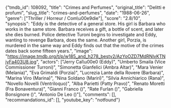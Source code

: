 {"tmdb_id": 108092, "title": "Crimes and Perfumes", "original_title": "Delitti e profumi", "slug_title": "crimes-and-perfumes", "date": "1988-06-26", "genre": ["Thriller / Horreur / Com\u00e9die"], "score": "2.8/10", "synopsis": "Eddy is the detective of a general store. His girl is Barbara who works in the same store. Barbara receives a gift, a bottle of scent, and later she dies burned. Police detective Turoni begins to investigate and Eddy, wanting to revenge Barbara, does the same. Another girl, Porzia, is murdered in the same way and Eddy finds out that the motive of the crimes dates back some fifteen years.", "image": "https://image.tmdb.org/t/p/w185_and_h278_bestv2/AzYoOZD7MdRNlvKTNjyFa403U8.jpg", "actors": ["Jerry Cal\u00e0 (Eddy)", "Umberto Smaila (Vice Commissioner Turroni)", "Simonetta Gianfelici (Ambra Altar)", "Mara Venier (Melania)", "Eva Grimaldi (Porzia)", "Lucrezia Lante della Rovere (Barbara)", "Marina Viro (Marina)", "Nina Soldano (Mariri)", "Silvia Annichiarico (Rana)", "Novello Novelli (Ventriloquo)", "Alba Parietti (Patty Pravo)", "Renato Moretti (Fra Bonaventura)", "Gianni Franco ()", "Rate Furlan ()", "Gabriella Bonsignore ()", "Antonio De Leo ()"], "comments": [], "recommandations_id": [], "youtube_key": "notfound"}